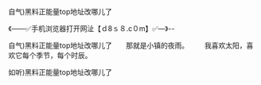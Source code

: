 自气)黑料正能量top地址改哪儿了

《——✅手机浏览器打开网沚【ｄ8ｓ８.c０m】✅—》--

自气)黑料正能量top地址改哪儿了　　那就是小镇的夜雨。
　　我喜欢太阳，喜欢它每个季节，每个时辰。





如听)黑料正能量top地址改哪儿了
